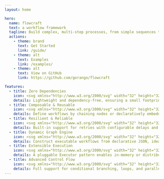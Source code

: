 ```yaml
---
layout: home

hero:
  name: flowcraft
  text: a workflow framework
  tagline: Build complex, multi-step processes, from simple sequences to dynamic AI agents, running in-memory or across distributed systems.
  actions:
    - theme: brand
      text: Get Started
      link: /guide/
    - theme: alt
      text: Examples
      link: /examples/
    - theme: alt
      text: View on GitHub
      link: https://github.com/gorango/flowcraft

features:
  - title: Zero Dependencies
    icon: <svg xmlns="http://www.w3.org/2000/svg" width="32" height="32" viewBox="0 0 24 24"><path fill="currentColor" d="M16 4h-6v2H8v2H4v2H2v2H0v6h2v2h20v-2h2v-6h-2v-2h-2V8h-2V6h-2zm0 2v2h2v4h4v6H2v-6h2v-2h4V8h2V6zm-6 6H8v2h2v2h2v-2h2v-2h2v-2h-2v2h-2v2h-2z"/></svg>
    details: Lightweight and dependency-free, ensuring a small footprint and easy integration.
  - title: Composable & Reusable
    icon: <svg xmlns="http://www.w3.org/2000/svg" width="32" height="32" viewBox="0 0 24 24"><path fill="currentColor" d="M2 2h8v8H7v12H5V10H2zm2 2v4h4V4zm8 1h7.09v9H22v8h-8v-8h3.09V7H12zm4 11v4h4v-4z"/></svg>
    details: Define workflows by chaining nodes or declaratively embedding other flows as nodes.
  - title: Resilient & Reliable
    icon: <svg xmlns="http://www.w3.org/2000/svg" width="32" height="32" viewBox="0 0 24 24"><path fill="currentColor" d="M11 1H9v2h2v2H5v2H3v10h2v2h2v-2H5V7h6v2H9v2h2V9h2V7h2V5h-2V3h-2zm8 4h-2v2h2v10h-6v-2h2v-2h-2v2h-2v2H9v2h2v2h2v2h2v-2h-2v-2h6v-2h2V7h-2z"/></svg>
    details: Built-in support for retries with configurable delays and fallback logic.
  - title: Dynamic Graph Engine
    icon: <svg xmlns="http://www.w3.org/2000/svg" width="32" height="32" viewBox="0 0 24 24"><path fill="currentColor" d="M10 2H2v8h3v12h2V10h3v2h2v2h2v8h8v-8h-8v-2h-2v-2h-2zM4 8V4h4v4zm12 12v-4h4v4z"/></svg>
    details: Construct executable workflows from declarative JSON, ideal for AI agents.
  - title: Extensible Execution
    icon: <svg xmlns="http://www.w3.org/2000/svg" width="32" height="32" viewBox="0 0 24 24"><path fill="currentColor" d="M20 2h-2v4H6v2H4v8h2v2h2v4h8v-2h4v-2h-4v-2h4v-2h-4v-2H8v4H6V8h12V6h2zm-6 18h-4v-6h4z"/></svg>
    details: A pluggable Executor pattern enables in-memory or distributed flows.
  - title: Advanced Control Flow
    icon: <svg xmlns="http://www.w3.org/2000/svg" width="32" height="32" viewBox="0 0 24 24"><path fill="currentColor" d="M3 5V3h2v2zm4 2H5V5h2zm2 2H7V7h2zm2 2H9V9h2zm2 0h-2v2h2v2h2v2h2v2h-2v2h6v-6h-2v2h-2v-2h-2v-2h-2zm2-2v2h-2V9zm2-2v2h-2V7zm0-2v2h2v2h2V3h-6v2zM5 19v-2h2v2zm0 0v2H3v-2zm2-2v-2h2v2z"/></svg>
    details: Full support for conditional branching, loops, and parallel execution.
---
```

